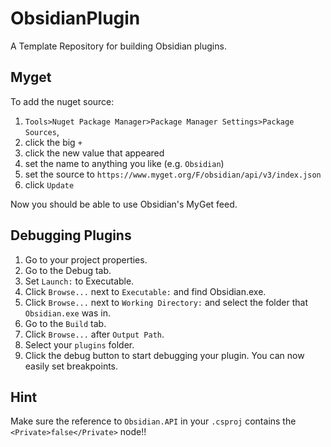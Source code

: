 # ObsidianPlugin
A Template Repository for building Obsidian plugins.

## Myget
To add the nuget source:

1. `Tools>Nuget Package Manager>Package Manager Settings>Package Sources`,
2. click the big `+`
3. click the new value that appeared
4. set the name to anything you like (e.g. `Obsidian`)
5. set the source to `https://www.myget.org/F/obsidian/api/v3/index.json`
6. click `Update`

Now you should be able to use Obsidian's MyGet feed.

## Debugging Plugins
1. Go to your project properties.
2. Go to the Debug tab.
3. Set `Launch:` to Executable.
4. Click `Browse...` next to `Executable:` and find Obsidian.exe.
5. Click `Browse...` next to `Working Directory:` and select the folder that `Obsidian.exe` was in.
5. Go to the `Build` tab.
6. Click `Browse...` after `Output Path`.
7. Select your `plugins` folder.
8. Click the debug button to start debugging your plugin. You can now easily set breakpoints.

## Hint
Make sure the reference to `Obsidian.API` in your `.csproj` contains the `<Private>false</Private>` node!!

